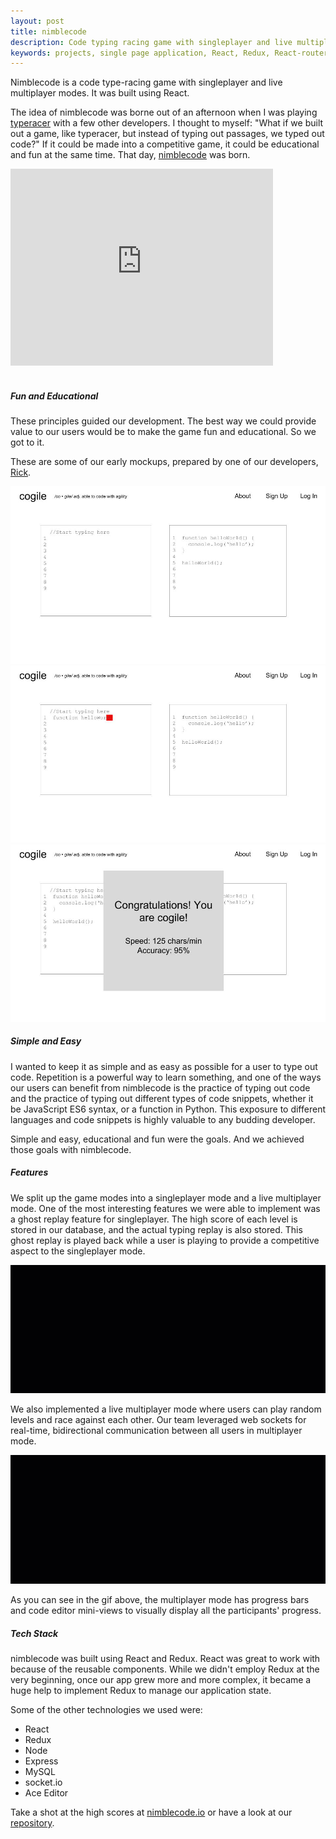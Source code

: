 ```yaml
---
layout: post
title: nimblecode
description: Code typing racing game with singleplayer and live multiplayer modes. Built in React/Redux.
keywords: projects, single page application, React, Redux, React-router, socket.io, Ace Editor, Node, Express, MySQL, Bootstrap, Google Material UI, nimblecode, nimblecode.io, coding, typing, racing, code typing, ghost replay
---
```


Nimblecode is a code type-racing game with singleplayer and live multiplayer modes. It was built using React.

The idea of nimblecode was borne out of an afternoon when I was playing <a href="http://play.typeracer.com/">typeracer</a> with a few other developers. I thought to myself: "What if we built out a game, like typeracer, but instead of typing out passages, we typed out code?" If it could be made into a competitive game, it could be educational and fun at the same time. That day, <a href="http://nimblecode.io">nimblecode</a> was born.

<div id="container">
  <iframe width="420" height="315" src="https://www.youtube.com/embed/hVtSYTtRgIg" frameborder="0" allowfullscreen> </iframe>
</div>
<br>

<h5>Fun and Educational</h5>

These principles guided our development. The best way we could provide value to our users would be to make the game fun and educational. So we got to it.

These are some of our early mockups, prepared by one of our developers, <a href="http://www.rickyeh.com">Rick</a>.

![Mockup1](images/nimblecode/Cogile_Mockups_1.jpg "Mockup1")
![Mockup2](images/nimblecode/Cogile_Mockups_2.jpg "Mockup2")
![Mockup3](images/nimblecode/Cogile_Mockups_3.jpg "Mockup3")

<h5>Simple and Easy</h5>

I wanted to keep it as simple and as easy as possible for a user to type out code. Repetition is a powerful way to learn something, and one of the ways our users can benefit from nimblecode is the practice of typing out code and the practice of typing out different types of code snippets, whether it be JavaScript ES6 syntax, or a function in Python. This exposure to different languages and code snippets is highly valuable to any budding developer.

Simple and easy, educational and fun were the goals. And we achieved those goals with nimblecode.

<h5>Features</h5>

We split up the game modes into a singleplayer mode and a live multiplayer mode. One of the most interesting features we were able to implement was a ghost replay feature for singleplayer. The high score of each level is stored in our database, and the actual typing replay is also stored. This ghost replay is played back while a user is playing to provide a competitive aspect to the singleplayer mode.

![Singleplayer](images/nimblecode/nimblecode-single.gif "Singleplayer")

We also implemented a live multiplayer mode where users can play random levels and race against each other. Our team leveraged web sockets for real-time, bidirectional communication between all users in multiplayer mode.

![Multiplayer](images/nimblecode/nimblecode-multi.gif "Multiplayer")

As you can see in the gif above, the multiplayer mode has progress bars and code editor mini-views to visually display all the participants' progress.

<h5>Tech Stack</h5>

nimblecode was built using React and Redux. React was great to work with because of the reusable components. While we didn't employ Redux at the very beginning, once our app grew more and more complex, it became a huge help to implement Redux to manage our application state. 

Some of the other technologies we used were:
 
* React
* Redux
* Node
* Express
* MySQL
* socket.io
* Ace Editor

Take a shot at the high scores at <a href="http://nimblecode.io">nimblecode.io</a> or have a look at our <a href="https://github.com/nimblecode/nimblecode">repository</a>.
